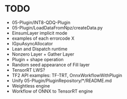 # TODO

+ 05-Plugin/INT8-QDQ-Plugin
+ 05-Plugin/LoadDataFromNpz/createData.py
+ EinsumLayer implicit mode
+ examples of each errorcode X
+ IGpuAsyncAllocator
+ Lean and Dispatch runtime
+ Nonzero Layer + Gather Layer
+ Plugin + shape operation
+ Random seed appearance of Fill layer
+ TensorRT LWS?
+ TF2 API examples: TF-TRT, OnnxWorkflowWithPlugin
+ Unify 05-Plugin/PluginRepository/*/README.md
+ Weightless engine
+ Workflow of ONNX to TensorRT engine
